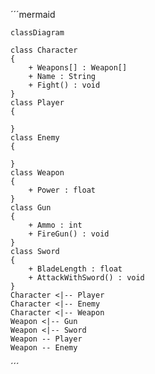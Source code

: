 ´´´mermaid

    classDiagram

    class Character
    {
        + Weapons[] : Weapon[]
        + Name : String
        + Fight() : void
    }
    class Player
    {
        
    }
    class Enemy
    {
        
    }
    class Weapon
    {
        + Power : float
    }
    class Gun
    {
        + Ammo : int
        + FireGun() : void
    }
    class Sword
    {
        + BladeLength : float
        + AttackWithSword() : void
    }
    Character <|-- Player
    Character <|-- Enemy
    Character <|-- Weapon
    Weapon <|-- Gun
    Weapon <|-- Sword
    Weapon -- Player 
    Weapon -- Enemy
´´´

